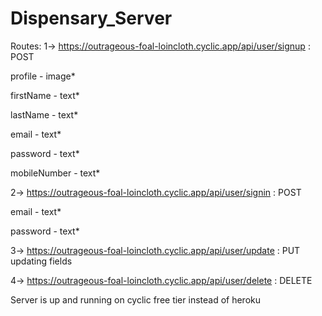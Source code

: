 # Dispensary_Server
Routes:
1-> https://outrageous-foal-loincloth.cyclic.app/api/user/signup  : POST

  profile - image*
  
  firstName - text*
  
  lastName - text*
  
  email - text*
  
  password - text*
  
  mobileNumber - text*
  
  
 2-> https://outrageous-foal-loincloth.cyclic.app/api/user/signin : POST
 
  email - text*
  
  password - text*
  
  
 3-> https://outrageous-foal-loincloth.cyclic.app/api/user/update : PUT
  updating fields
  
  
  4-> https://outrageous-foal-loincloth.cyclic.app/api/user/delete  : DELETE
  
Server is up and running on cyclic free tier instead of heroku
